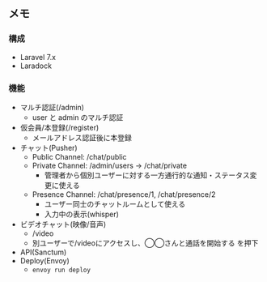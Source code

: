 ## メモ

### 構成

- Laravel 7.x
- Laradock

### 機能

- マルチ認証(/admin)
    - user と admin のマルチ認証
- 仮会員/本登録(/register)
    - メールアドレス認証後に本登録
- チャット(Pusher)
    - Public Channel: /chat/public
    - Private Channel: /admin/users -> /chat/private    
        - 管理者から個別ユーザーに対する一方通行的な通知・ステータス変更に使える
    - Presence Channel: /chat/presence/1, /chat/presence/2
        - ユーザー同士のチャットルームとして使える
        - 入力中の表示(whisper)
- ビデオチャット(映像/音声)
    - /video
    - 別ユーザーで/videoにアクセスし、◯◯さんと通話を開始する を押下
- API(Sanctum)
- Deploy(Envoy)
    - `envoy run deploy`
